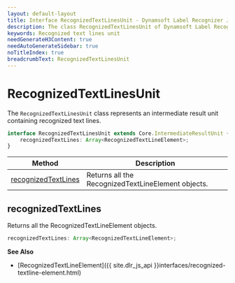 ```yaml
---
layout: default-layout
title: Interface RecognizedTextLinesUnit - Dynamsoft Label Recognizer JS Edition API Reference
description: The class RecognizedTextLinesUnit of Dynamsoft Label Recognizer JS edition represents an intermediate result unit containing recognized text lines.
keywords: Recognized text lines unit
needGenerateH3Content: true
needAutoGenerateSidebar: true
noTitleIndex: true
breadcrumbText: RecognizedTextLinesUnit
---
```


# RecognizedTextLinesUnit

The `RecognizedTextLinesUnit` class represents an intermediate result unit containing recognized text lines.

```typescript
interface RecognizedTextLinesUnit extends Core.IntermediateResultUnit {
    recognizedTextLines: Array<RecognizedTextLineElement>;
}
```

| Method                                      | Description                                        |
| ------------------------------------------- | -------------------------------------------------- |
| [recognizedTextLines](#recognizedtextlines) | Returns all the RecognizedTextLineElement objects. |

## recognizedTextLines

Returns all the RecognizedTextLineElement objects.

```typescript
recognizedTextLines: Array<RecognizedTextLineElement>;
```

**See Also**

* [RecognizedTextLineElement]({{ site.dlr_js_api }}interfaces/recognized-textline-element.html)
